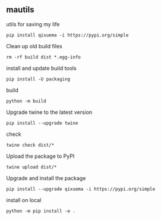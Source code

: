 ## mautils
utils for saving my life

```
pip install qixuema -i https://pypi.org/simple
```

Clean up old build files
```
rm -rf build dist *.egg-info
```

install and update build tools
```
pip install -U packaging
```

build
```
python -m build
```
Upgrade twine to the latest version
```
pip install --upgrade twine
```

check
```
twine check dist/*
```

Upload the package to PyPI
```
twine upload dist/*
```
Upgrade and install the package
```
pip install --upgrade qixuema -i https://pypi.org/simple
```

install on local
```
python -m pip install -e . 
```
